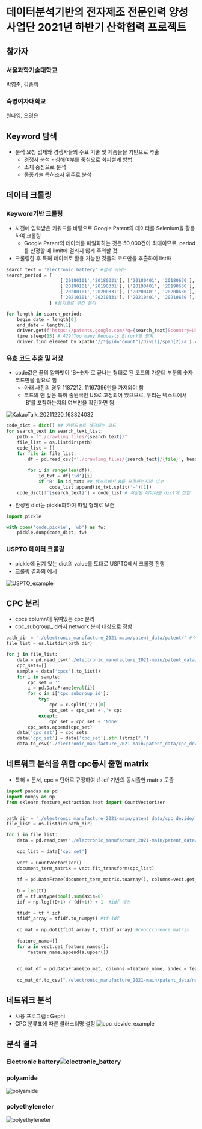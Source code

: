 # 데이터분석기반의 전자제조 전문인력 양성사업단 2021년 하반기 산학협력 프로젝트

## 참가자

### 서울과학기술대학교 

박영준, 김종백

### 숙명여자대학교 

원다영, 오경은

## Keyword 탐색

- 분석 요청 업체와 경쟁사들의 주요 기술 및 제품들을 기반으로 추출
    - 경쟁사 분석 - 침해여부를 중심으로 회피설계 방법
    - 소재 중심으로 분석
    - 동종기술 특허조사 위주로 분석

## 데이터 크롤링

### Keyword기반 크롤링

- 사전에 입력받은 키워드를 바탕으로 Google Patent의 데이터를 Selenium을 활용하여 크롤링
    - Google Patent의 데이터를 파일화하는 것은 50,000건이 최대이므로, period를 산정할 때 limit에 걸리지 않게 주의할 것.
- 크롤링한 후 특허 데이터로 활용 가능한 것들의 코드만을 추출하여 list화

```python
search_text = 'electronic battery' #검색 키워드
search_period = [
                    ['20180101','20180331'], ['20180401', '20180630'],['20180701','20180930'], ['20181001', '20181231'],        
                    ['20190101','20190331'], ['20190401', '20190630'],['20190701','20190930'], ['20191001', '20191231'],
                    ['20200101','20200331'], ['20200401', '20200630'],['20200701','20200930'], ['20201001', '20201231'],
                    ['20210101','20210331'], ['20210401', '20210630'],['20210701','20210930'], ['20211001', '20211231'],
                ] #분기별로 구간 분리

for length in search_period:
    begin_date = length[0]
    end_date = length[1]
    driver.get(f'https://patents.google.com/?q={search_text}&country=US&before=priority:{end_date}&after=priority:{begin_date}&language=ENGLISH') 
    time.sleep(15) # 429(Too many Requests Error)를 방지
    driver.find_element_by_xpath('//*[@id="count"]/div[1]/span[2]/a').click() # 페이지 내의 csv 파일 다운로드 링크 클릭
```

### 유효 코드 추출 및 저장

- code값은 끝의 알파벳이 'B+숫자'로 끝나는 형태로 된 코드의 가운데 부분의 숫자코드만을 필요로 함
    - 아래 사진의 경우 1187212, 11167396만을 가져와야 함
    - 코드의 맨 앞은 특허 출원국인 US로 고정되어 있으므로, 우리는 텍스트에서 'B'를 포함하는지의 여부만을 확인하면 됨

![KakaoTalk_20211220_163824032](readme.assets/KakaoTalk_20211220_163824032.png)

```python
code_dict = dict() ## 키워드별로 해당되는 코드
for search_text in search_text_list:
    path = f"./crawling_files/{search_text}/"
    file_list = os.listdir(path)
    code_list = []
    for file in file_list:
        df = pd.read_csv(f'./crawling_files/{search_text}/{file}', header=1) ## 해당 파일의 2번째 줄부터를 DataFrame화 함. 
        																	 ## 첫 줄에는 검색 URL이 기본적으로 작성되어 있음
        for i in range(len(df)):
            id_txt = df['id'][i]
            if 'B' in id_txt: ## 텍스트에서 B를 포함하는지의 여부
                code_list.append(id_txt.split('-')[1])
    code_dict[f'{search_text}'] = code_list # 저장된 데이터를 dict에 삽입
```

- 완성된 dict는 pickle화하여 파일 형태로 보존

```python
import pickle

with open('code.pickle', 'wb') as fw:
    pickle.dump(code_dict, fw)
```

### USPTO 데이터 크롤링

- pickle에 담겨 있는 dict의 value를 토대로 USPTO에서 크롤링 진행
- 크롤링 결과의 예시

![USPTO_example](readme.assets/USPTO_example.PNG)

## CPC 분리 
- cpcs column에 묶여있는 cpc 분리
- cpc_subgroup_id까지 network 분석 대상으로 정함

```python
path_dir = './electronic_manufacture_2021-main/patent_data/patent/' #수집된 특허데이터 경로 설정
file_list = os.listdir(path_dir)

for j in file_list:  
    data = pd.read_csv("./electronic_manufacture_2021-main/patent_data/patent/"+j) #데이터 import
    cpc_sets=[]
    sample = data['cpcs'].to_list()
    for i in sample:
        cpc_set = ''
        i = pd.DataFrame(eval(i))
        for c in i['cpc_subgroup_id']:
            try:
                cpc = c.split('/')[0]
                cpc_set = cpc_set +','+ cpc
            except:
                cpc_set = cpc_set + 'None'
        cpc_sets.append(cpc_set)
    data['cpc_set'] = cpc_sets
    data['cpc_set'] = data['cpc_set'].str.lstrip(",")
    data.to_csv('./electronic_manufacture_2021-main/patent_data/cpc_devide/cpc_'+j, encoding='utf8', index=False) #CPC 분리후 csv 파일로 저장
```
## 네트워크 분석을 위한 cpc동시 출현 matrix
- 특허 = 문서, cpc = 단어로 규정하여 tf-idf 기반의 동시출현 matrix 도출
```python
import pandas as pd
import numpy as np
from sklearn.feature_extraction.text import CountVectorizer


path_dir = './electronic_manufacture_2021-main/patent_data/cpc_devide/'
file_list = os.listdir(path_dir)

for i in file_list:    
    data = pd.read_csv("./electronic_manufacture_2021-main/patent_data/cpc_devide/"+i)
    
    cpc_list = data['cpc_set']
    
    vect = CountVectorizer()
    document_term_matrix = vect.fit_transform(cpc_list) 
    
    tf = pd.DataFrame(document_term_matrix.toarray(), columns=vect.get_feature_names()) #tf계산
    
    D = len(tf)
    df = tf.astype(bool).sum(axis=0)
    idf = np.log((D+1) / (df+1)) + 1  #idf 계산
    
    tfidf = tf * idf                      
    tfidf_array = tfidf.to_numpy() #tf-idf 
    
    co_mat = np.dot(tfidf_array.T, tfidf_array) #coocccurence matrix 
    
    feature_name=[]
    for a in vect.get_feature_names():
        feature_name.append(a.upper())
    
    
    co_mat_df = pd.DataFrame(co_mat, columns =feature_name, index = feature_name)
    
    co_mat_df.to_csv("./electronic_manufacture_2021-main/patent_data/network/net_"+i) #matrix csv 
```
## 네트워크 분석

- 사용 프로그램 : Gephi
- CPC 분류표에 따른 클러스터명 설정
![cpc_devide_example](readme.assets/cpc_devide_example.png)

## 분석 결과

### Electronic battery![electronic_battery](readme.assets/electronic_battery.png)

### polyamide

![polyamide](readme.assets/polyamide.png)

### polyethyleneter

![polyethyleneter](readme.assets/polyethyleneter.png)